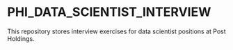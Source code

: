 # PHI_DATA_SCIENTIST_INTERVIEW
This repository stores interview exercises for data scientist positions at Post Holdings.  
